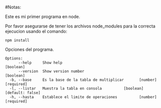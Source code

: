 #Notas:

Este es mi primer programa en node.

Por favor asegurarse de tener los archivos node_modules para la correcta ejecucion usando el comando:

```
npm install

```
Opciones del programa.

```
Options:
      --help     Show help                                             [boolean]
      --version  Show version number                                   [boolean]
  -b, --base     Es la base de la tabla de multiplicar       [number] [required]
  -l, --listar   Muestra la tabla en consola          [boolean] [default: false]
  -h, --hasta    Establece el limite de operaciones          [number] [required]
```